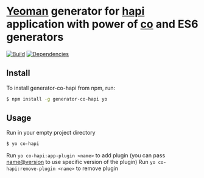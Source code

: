 # [Yeoman](http://yeoman.io) generator for [hapi](http://hapijs.com) application with power of [co](https://github.com/visionmedia/co) and ES6 generators

[![Build](https://travis-ci.org/avbel/generator-co-hapi.png)](https://travis-ci.org/avbel/generator-co-hapi)
[![Dependencies](https://david-dm.org/avbel/generator-co-hapi.png)](https://david-dm.org/avbel/generator-co-hapi)


## Install

To install generator-co-hapi from npm, run:

```bash
$ npm install -g generator-co-hapi yo
```

## Usage

Run in your empty project directory

```bash
$ yo co-hapi
```


Run  `yo co-hapi:app-plugin <name>`  to add plugin (you can pass <name@version> to use specific version of the plugin)
Run  `yo co-hapi:remove-plugin <name>`  to remove plugin

